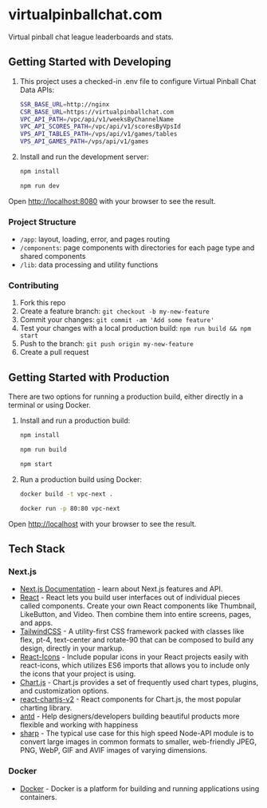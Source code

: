 # virtualpinballchat.com

Virtual pinball chat league leaderboards and stats.

## Getting Started with Developing

1. This project uses a checked-in .env file to configure Virtual Pinball Chat Data APIs:

   ```bash
   SSR_BASE_URL=http://nginx
   CSR_BASE_URL=https://virtualpinballchat.com
   VPC_API_PATH=/vpc/api/v1/weeksByChannelName
   VPC_API_SCORES_PATH=/vpc/api/v1/scoresByVpsId
   VPS_API_TABLES_PATH=/vps/api/v1/games/tables
   VPS_API_GAMES_PATH=/vps/api/v1/games
   ```

2. Install and run the development server:

   ```bash
   npm install
   ```

   ```bash
   npm run dev
   ```

Open [http://localhost:8080](http://localhost:8080) with your browser to see the result.

### Project Structure

- `/app`: layout, loading, error, and pages routing
- `/components`: page components with directories for each page type and shared components
- `/lib`: data processing and utility functions

### Contributing

1. Fork this repo
1. Create a feature branch: `git checkout -b my-new-feature`
1. Commit your changes: `git commit -am 'Add some feature'`
1. Test your changes with a local production build: `npm run build && npm start`
1. Push to the branch: `git push origin my-new-feature`
1. Create a pull request

## Getting Started with Production

There are two options for running a production build, either directly in a terminal or using Docker.

1. Install and run a production build:

   ```bash
   npm install
   ```

   ```bash
   npm run build
   ```

   ```bash
   npm start
   ```

2. Run a production build using Docker:

   ```bash
   docker build -t vpc-next .
   ```

   ```bash
   docker run -p 80:80 vpc-next
   ```

Open [http://localhost](http://localhost) with your browser to see the result.

## Tech Stack

### Next.js

- [Next.js Documentation](https://nextjs.org/docs) - learn about Next.js features and API.
- [React](https://react.dev/) - React lets you build user interfaces out of individual pieces called components. Create your own React components like Thumbnail, LikeButton, and Video. Then combine them into entire screens, pages, and apps.
- [TailwindCSS](https://v2.tailwindcss.com/docs) - A utility-first CSS framework packed with classes like flex, pt-4, text-center and rotate-90 that can be composed to build any design, directly in your markup.
- [React-Icons](https://react-icons.github.io/react-icons/) - Include popular icons in your React projects easily with react-icons, which utilizes ES6 imports that allows you to include only the icons that your project is using.
- [Chart.js](https://www.chartjs.org/docs/latest/) - Chart.js provides a set of frequently used chart types, plugins, and customization options.
- [react-chartjs-v2](https://github.com/reactchartjs/react-chartjs-2) - React components for Chart.js, the most popular charting library.
- [antd](https://ant.design/docs/spec/introduce) - Help designers/developers building beautiful products more flexible and working with happiness
- [sharp](https://github.com/lovell/sharp) - The typical use case for this high speed Node-API module is to convert large images in common formats to smaller, web-friendly JPEG, PNG, WebP, GIF and AVIF images of varying dimensions.

### Docker

- [Docker](https://docs.docker.com/get-started/) - Docker is a platform for building and running applications using containers.
